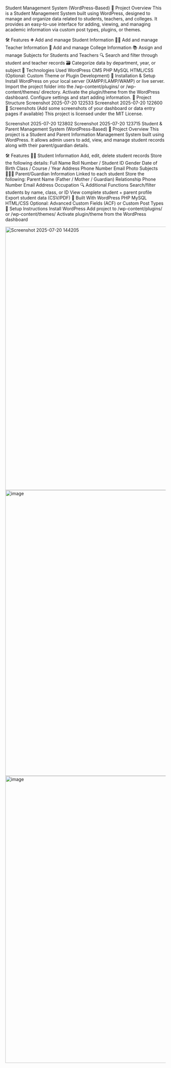 Student Management System (WordPress-Based)
📘 Project Overview
This is a Student Management System built using WordPress, designed to manage and organize data related to students, teachers, and colleges. It provides an easy-to-use interface for adding, viewing, and managing academic information via custom post types, plugins, or themes.

🛠️ Features
➕ Add and manage Student Information
🧑‍🏫 Add and manage Teacher Information
🏫 Add and manage College Information
📚 Assign and manage Subjects for Students and Teachers
🔍 Search and filter through student and teacher records
🗃️ Categorize data by department, year, or subject
🧰 Technologies Used
WordPress CMS
PHP
MySQL
HTML/CSS
(Optional: Custom Theme or Plugin Development)
🚀 Installation & Setup
Install WordPress on your local server (XAMPP/LAMP/WAMP) or live server.
Import the project folder into the /wp-content/plugins/ or /wp-content/themes/ directory.
Activate the plugin/theme from the WordPress dashboard.
Configure settings and start adding information.
📂 Project Structure
Screenshot 2025-07-20 122533 Screenshot 2025-07-20 122600
📸 Screenshots
(Add some screenshots of your dashboard or data entry pages if available)
This project is licensed under the MIT License.

Screenshot 2025-07-20 123802 Screenshot 2025-07-20 123715
Student & Parent Management System (WordPress-Based)
📘 Project Overview
This project is a Student and Parent Information Management System built using WordPress. It allows admin users to add, view, and manage student records along with their parent/guardian details.

🛠️ Features
👨‍🎓 Student Information
Add, edit, delete student records
Store the following details:
Full Name
Roll Number / Student ID
Gender
Date of Birth
Class / Course / Year
Address
Phone Number
Email
Photo
Subjects
👨‍👩‍👧 Parent/Guardian Information
Linked to each student
Store the following:
Parent Name (Father / Mother / Guardian)
Relationship
Phone Number
Email
Address
Occupation
🔍 Additional Functions
Search/filter students by name, class, or ID
View complete student + parent profile
Export student data (CSV/PDF)
🧰 Built With
WordPress
PHP
MySQL
HTML/CSS
Optional: Advanced Custom Fields (ACF) or Custom Post Types
🚀 Setup Instructions
Install WordPress
Add project to /wp-content/plugins/ or /wp-content/themes/
Activate plugin/theme from the WordPress dashboard


<img width="1887" height="824" alt="Screenshot 2025-07-20 144205" src="https://github.com/user-attachments/assets/4ab85886-85a6-461f-870e-0cd14219c830" />
<img width="1895" height="894" alt="image" src="https://github.com/user-attachments/assets/c40f22ec-7ea8-4dae-83bc-f5eb63626184" />

<img width="1876" height="898" alt="image" src="https://github.com/user-attachments/assets/29b778f9-00b1-4b31-8e3b-1355b8bf2728" />

